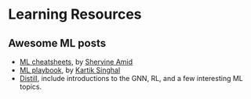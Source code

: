 # Learning Resources

## Awesome ML posts

- [ML cheatsheets](https://stanford.edu/~shervine/teaching/), by [Shervine Amid](https://stanford.edu/~shervine/)
- [ML playbook](https://medium.com/@kgk.singhal/how-to-ace-machine-learning-interviews-my-personal-playbook-a75794155157), by [Kartik Singhal](https://medium.com/@kgk.singhal)
- [Distill](https://distill.pub/), include introductions to the GNN, RL, and a few interesting ML topics.
